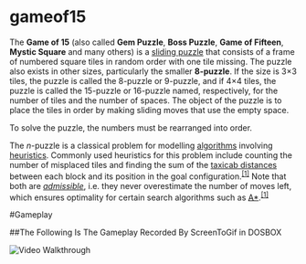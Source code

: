 # gameof15

<p>The <b>Game of 15</b> (also called <b>Gem Puzzle</b>, <b>Boss Puzzle</b>, <b>Game of Fifteen</b>, <b>Mystic Square</b> and many others) is a <a href="/wiki/Sliding_puzzle" title="Sliding puzzle">sliding puzzle</a> that consists of a frame of numbered square tiles in random order with one tile missing. The puzzle also exists in other sizes, particularly the smaller <b>8-puzzle</b>. If the size is 3×3 tiles, the puzzle is called the 8-puzzle or 9-puzzle, and if 4×4 tiles, the puzzle is called the 15-puzzle or 16-puzzle named, respectively, for the number of tiles and the number of spaces. The object of the puzzle is to place the tiles in order by making sliding moves that use the empty space.
</p>

To solve the puzzle, the numbers must be rearranged into order.

<p>The <i>n</i>-puzzle is a classical problem for modelling <a href="/wiki/Algorithm" title="Algorithm">algorithms</a> involving <a href="/wiki/Heuristic_(computer_science)" title="Heuristic (computer science)">heuristics</a>. Commonly used heuristics for this problem include counting the number of misplaced tiles and finding the sum of the <a href="/wiki/Taxicab_distance" class="mw-redirect" title="Taxicab distance">taxicab distances</a> between each block and its position in the goal configuration.<sup id="cite_ref-Korf,2000_1-0" class="reference"><a href="#cite_note-Korf,2000-1">[1]</a></sup> Note that both are <i><a href="/wiki/Admissible_heuristic" title="Admissible heuristic">admissible</a></i>, i.e. they never overestimate the number of moves left, which ensures optimality for certain search algorithms such as <a href="/wiki/A*_search_algorithm" title="A* search algorithm">A*</a>.<sup id="cite_ref-Korf,2000_1-1" class="reference"><a href="#cite_note-Korf,2000-1">[1]</a></sup>
</p>

#Gameplay

##The Following Is The Gameplay Recorded By ScreenToGif in DOSBOX

<img src= 'https://i.imgur.com/0mh8aB2.gif' title='Video Walkthrough' width='' alt='Video Walkthrough' />
